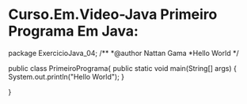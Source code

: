 # Curso.Em.Video-Java                                                                                                                                                                                                                                                                                                                                                       Primeiro Programa Em Java:                                                                                                  
package ExercicioJava_04;
/**
*@author Nattan Gama
*Hello World
*/

public class PrimeiroPrograma{
 public static void main(String[] args) {
	 System.out.println("Hello World"); 
 }

}
